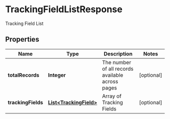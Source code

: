 

# TrackingFieldListResponse

Tracking Field List

## Properties

| Name | Type | Description | Notes |
|------------ | ------------- | ------------- | -------------|
|**totalRecords** | **Integer** | The number of all records available across pages |  [optional] |
|**trackingFields** | [**List&lt;TrackingField&gt;**](TrackingField.md) | Array of Tracking Fields |  [optional] |



